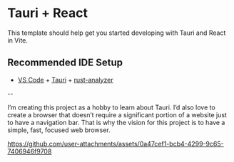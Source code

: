 # Tauri + React

This template should help get you started developing with Tauri and React in Vite.

## Recommended IDE Setup

- [VS Code](https://code.visualstudio.com/) + [Tauri](https://marketplace.visualstudio.com/items?itemName=tauri-apps.tauri-vscode) + [rust-analyzer](https://marketplace.visualstudio.com/items?itemName=rust-lang.rust-analyzer)


--

I’m creating this project as a hobby to learn about Tauri. I’d also love to create a browser that doesn’t require a significant portion of a website just to have a navigation bar. That is why the vision for this project is to have a simple, fast, focused web browser.


https://github.com/user-attachments/assets/0a47cef1-bcb4-4299-9c65-7406946f9708

